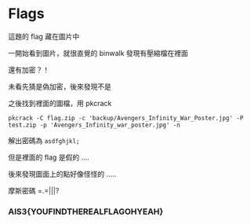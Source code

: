 # Flags 

這題的 flag 藏在圖片中

一開始看到圖片，就很直覺的 binwalk 發現有壓縮檔在裡面

還有加密？！

未看先猜是偽加密，後來發現不是

之後找到裡面的圖檔，用 pkcrack

```
pkcrack -C flag.zip -c 'backup/Avengers_Infinity_War_Poster.jpg' -P test.zip -p 'Avengers_Infinity_war_poster.jpg' -n
```

解出密碼為 `asdfghjkl;`

但是裡面的 flag 是假的 ....

後來發現圖面上的點好像怪怪的 .....

摩斯密碼 =.=|||?

### AIS3{YOUFINDTHEREALFLAGOHYEAH}

